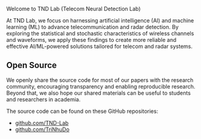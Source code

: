 Welcome to TND Lab (Telecom Neural Detection Lab)

At TND Lab, we focus on harnessing artificial intelligence (AI) and machine learning (ML) to advance telecommunication and radar detection. By exploring the statistical and stochastic characteristics of wireless channels and waveforms, we apply these findings to create more reliable and effective AI/ML-powered solutions tailored for telecom and radar systems.

## Open Source

We openly share the source code for most of our papers with the research community, encouraging transparency and enabling reproducible research. Beyond that, we also hope our shared materials can be useful to students and researchers in academia.

The source code can be found on these GitHub repositories:
- [github.com/TND-Lab](https://github.com/tnd-lab?tab=repositories)
- [github.com/TriNhuDo](https://github.com/trinhudo?tab=repositories)

